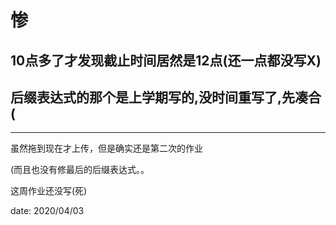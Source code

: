 # 惨

## 10点多了才发现截止时间居然是12点(还一点都没写X)

## 后缀表达式的那个是上学期写的,没时间重写了,先凑合(

----

虽然拖到现在才上传，但是确实还是第二次的作业

(而且也没有修最后的后缀表达式。。

这周作业还没写(死)

date: 2020/04/03
